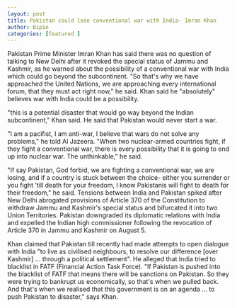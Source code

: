 ```yaml
---
layout: post
title: Pakistan could lose conventional war with India- Imran Khan 
author: Bipin
categories: [featured ]
--- 
```

 Pakistan Prime Minister Imran Khan has said there was no question of talking to New Delhi after it revoked the special status of Jammu and Kashmir, as he warned about the possibility of a conventional war with India which could go beyond the subcontinent.
"So that's why we have approached the United Nations, we are approaching every international forum, that they must act right now," he said.
Khan said he "absolutely" believes war with India could be a possibility.

"this is a potential disaster that would go way beyond the Indian subcontinent," Khan said.
He said that Pakistan would never start a war.

"I am a pacifist, I am anti-war, I believe that wars do not solve any problems," he told Al Jazeera.
"When two nuclear-armed countries fight, if they fight a conventional war, there is every possibility that it is going to end up into nuclear war. The unthinkable," he said.

"If say Pakistan, God forbid, we are fighting a conventional war, we are losing, and if a country is stuck between the choice- either you surrender or you fight 'till death for your freedom, I know Pakistanis will fight to death for their freedom," he said.
Tensions between India and Pakistan spiked after New Delhi abrogated provisions of Article 370 of the Constitution to withdraw Jammu and Kashmir's special status and bifurcated it into two Union Territories.
Pakistan downgraded its diplomatic relations with India and expelled the Indian high commissioner following the revocation of Article 370 in Jammu and Kashmir on August 5.


Khan claimed that Pakistan till recently had made attempts to open dialogue with India "to live as civilised neighbours, to resolve our difference [over Kashmir] ... through a political settlement".
He alleged that India tried to blacklist in FATF (Financial Action Task Force).
"If Pakistan is pushed into the blacklist of FATF that means there will be sanctions on Pakistan. So they were trying to bankrupt us economically, so that's when we pulled back. And that's when we realised that this government is on an agenda ... to push Pakistan to disaster," says Khan.
